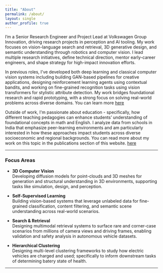 ```yaml
---
title: "About"
permalink: /about/
layout: single
author_profile: true
---
```


I’m a Senior Research Engineer and Project Lead at Volkswagen Group Innovation, driving research projects in perception and AI tooling. My work focuses on vision-language search and retrieval, 3D generative design, and semantic understanding through robotics and computer vision. I lead multiple research initiatives, define technical direction, mentor early-career engineers, and shape strategy for high-impact innovation efforts.

In previous roles, I've developed both deep learning and classical computer vision systems including building GAN-based pipelines for creative applications, designing reinforcement learning agents using contextual bandits, and working on fine-grained recognition tasks using vision transformers for stylistic attribute detection. My work bridges foundational research and rapid prototyping, with a strong focus on solving real-world problems across diverse domains. You can learn more [here](https://www.womentech.net/video/recommender-systems-and-women-shoppers-dhanashree-balaram)


Outside of work, I'm passionate about education - specifically, how different teaching pedagogies can enhance students’ understanding of foundational concepts in math and English. I analyze data from schools in India that emphasize peer-learning environments and am particularly interested in how these approaches impact students across diverse socioeconomic and regional backgrounds.
You can read more about my work on this topic in the publications section of this website.
[here](/publications/#conference-papers)

---

### Focus Areas

- **3D Computer Vision**  
  Developing diffusion models for point-clouds and 3D meshes for generation and structural understanding in 3D environments, supporting tasks like simulation, design, and perception.

- **Self-Supervised Learning**  
  Building vision-based systems that leverage unlabeled data for fine-grained classification, content filtering, and semantic scene understanding across real-world scenarios.

- **Search & Retrieval**  
  Designing multimodal retrieval systems to surface rare and corner-case scenarios from millions of camera views and driving frames, enabling validation and safety analysis in autonomous vehicle datasets.

- **Hierarchical Clustering**  
  Designing multi-level clustering frameworks to study how electric vehicles are charged and used; specifically to inform downstream tasks of determining batery state of health.

---

